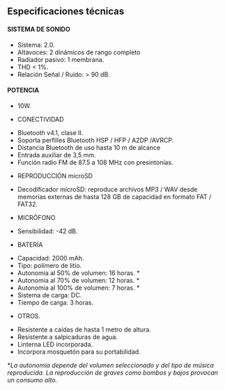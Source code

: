 ## Especificaciones técnicas

#### SISTEMA DE SONIDO
- Sistema: 2.0.
- Altavoces: 2 dinámicos de rango completo
- Radiador pasivo: 1 membrana.
- THD < 1%.
- Relación Señal / Ruido: > 90 dB.

#### POTENCIA
- 10W.

+ CONECTIVIDAD
- Bluetooth v4.1, clase II.
- Soporta perfilles Bluetooth HSP / HFP / A2DP /AVRCP.
- Distancia Bluetooth de uso hasta 10 m de alcance
- Entrada auxiliar de 3,5 mm.
- Función radio FM de 87.5 a 108 MHz con presintonías.

+ REPRODUCCIÓN microSD
- Decodificador microSD: reproduce archivos MP3 / WAV desde memorias externas de hasta 128 GB de capacidad en formato FAT / FAT32.

+ MICRÓFONO
- Sensibilidad: -42 dB.

+ BATERÍA
- Capacidad: 2000 mAh.
- Tipo: polímero de litio.
- Autonomía al 50% de volumen: 16 horas. *
- Autonomía al 70% de volumen: 12 horas. *
- Autonomía al 100% de volumen: 7 horas. *
- Sistema de carga: DC.
- Tiempo de carga: 3 horas.

+ OTROS.
- Resistente a caídas de hasta 1 metro de altura.
- Resistente a salpicaduras de agua.
- Linterna LED incorporada.
- Incorpora mosquetón para su portabilidad.


 **La autonomía depende del volumen seleccionado y del tipo de música reproducida. La reproducción de graves como bombos y bajos provocan un consumo alto.*


